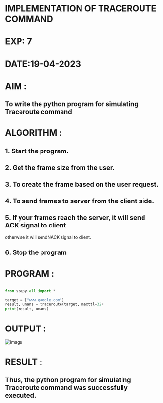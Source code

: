 # IMPLEMENTATION OF TRACEROUTE COMMAND

# EXP: 7

# DATE:19-04-2023

# AIM :
## To write the python program for simulating Traceroute command


# ALGORITHM :
## 1. Start the program.
## 2. Get the frame size from the user.
## 3. To create the frame based on the user request.
## 4. To send frames to server from the client side.
## 5. If your frames reach the server, it will send ACK signal to client
otherwise it will sendNACK signal to client.
## 6. Stop the program

# PROGRAM :
```PYTHON 3 

from scapy.all import *

target = ["www.google.com"]
result, unans = traceroute(target, maxttl=32)
print(result, unans)


```




# OUTPUT :
![image](https://github.com/Prasanth9025/EX-7/assets/118343686/6976238b-28e2-42f4-b468-56952e6cfe2a)





# RESULT :
## Thus, the python program for simulating Traceroute command was successfully executed.


